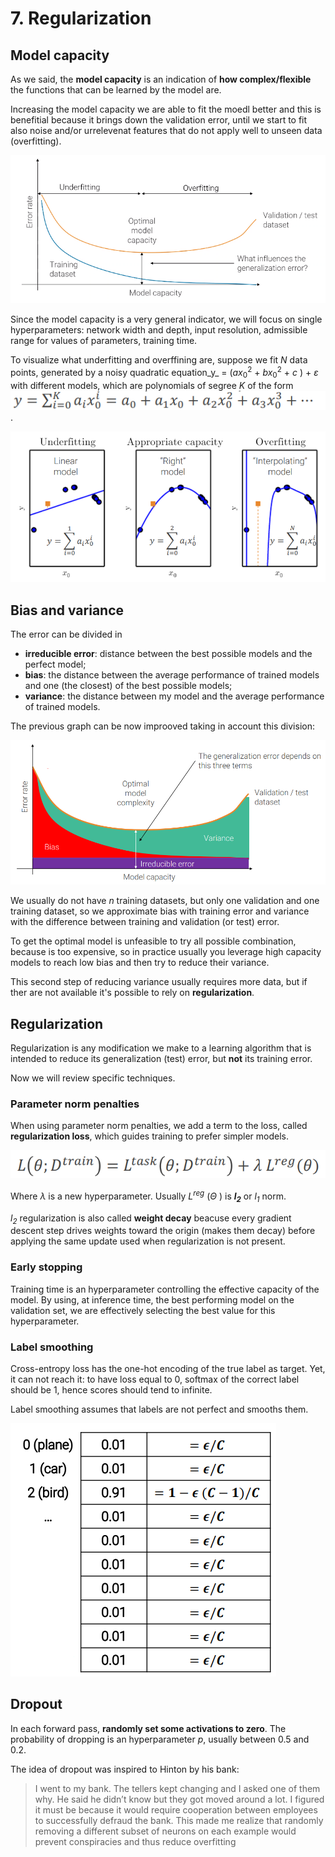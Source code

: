 # 7. Regularization

## Model capacity

As we said, the **model capacity** is an indication of **how complex/flexible** the functions that can be learned by the model are.

Increasing the model capacity we are able to fit the moedl better and this is benefitial because it brings down the validation error, until we start to fit also noise and/or urrelevenat features that do not apply well to unseen data (overfitting).

![](assets/markdown-img-paste-2021110514212995.png)

Since the model capacity is a very general indicator, we will focus on single hyperparameters: network width and depth, input resolution, admissible range for values of parameters, training time.

To visualize what underfitting and overffining are, suppose we fit _N_ data points, generated by a noisy quadratic equation_y_ = (_ax_<sub>0</sub><sup>2</sup> + _bx_<sub>0</sub><sup>2</sup> + _c_ ) + _&epsilon;_ with different models, which are polynomials of segree _K_ of the form ![](assets/markdown-img-paste-20211105142814314.png).

![](assets/markdown-img-paste-20211105142911758.png)

## Bias and variance

The error can be divided in
 - **irreducible error**: distance between the best possible models and the perfect model;
 - **bias**: the distance between the average performance of trained models and one (the closest) of the best possible models;
 - **variance**: the distance between my model and the average performance of trained models.

The previous graph can be now improoved taking in account this division:

![](assets/markdown-img-paste-20211105144938225.png)

We usually do not have _n_ training datasets, but only one validation and one training dataset, so we approximate bias with training error and variance with the difference between training and validation (or test) error.

To get the optimal model is unfeasible to try all possible combination, because is too expensive, so in practice usually you leverage high capacity models to reach low bias and then try to reduce their variance.

This second step of reducing variance usually requires more data, but if ther are not available it's possible to rely on **regularization**.

## Regularization

Regularization is any modification we make to a learning algorithm that is intended to reduce its generalization (test) error, but **not** its training error.

Now we will review specific techniques.

### Parameter norm penalties

When using parameter norm penalties, we add a term to the loss, called **regularization loss**, which guides training to prefer simpler models.

![](assets/markdown-img-paste-2021110515242956.png)

Where _&lambda;_ is a new hyperparameter. Usually _L<sup>reg</sup>_ (_&Theta;_ ) is **_l<sub>2</sub>_** or _l<sub>1</sub>_ norm.

_l<sub>2</sub>_ regularization is also called **weight decay** beacuse every gradient descent step drives weights toward the origin (makes them decay) before applying the same update used when regularization is not present.

### Early stopping

Training time is an hyperparameter controlling the effective capacity of the model. By using, at inference time, the best performing model on the validation set, we are effectively selecting the best value for this hyperparameter.

### Label smoothing

Cross-entropy loss has the one-hot encoding of the true label as target. Yet, it can not reach it: to have loss equal to 0, softmax of the correct label should be 1, hence scores should tend to infinite.

Label smoothing assumes that labels are not perfect and smooths them.

![](assets/markdown-img-paste-20211105153915370.png)

## Dropout

In each forward pass, **randomly set some activations to zero**. The probability of dropping is an hyperparameter _p_, usually between 0.5 and 0.2.

The idea of dropout was inspired to Hinton by his bank:

>I went to my bank. The tellers kept changing and I asked
one of them why. He said he didn’t know but they got
moved around a lot. I figured it must be because it would
require cooperation between employees to successfully
defraud the bank. This made me realize that randomly
removing a different subset of neurons on each example
would prevent conspiracies and thus reduce overfitting
